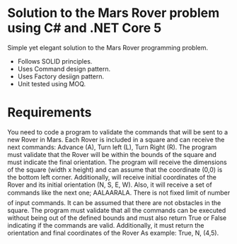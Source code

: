 # Solution to the Mars Rover problem using C# and .NET Core 5
Simple yet elegant solution to the Mars Rover programming problem.
- Follows SOLID principles.
- Uses Command design pattern.
- Uses Factory desiign pattern.
- Unit tested using MOQ.


# Requirements
You need to code a program to validate the commands that will be sent to a new Rover in Mars. Each Rover is included in a square and can receive the next commands: Advance (A), Turn left (L), Turn Right (R). The program must validate that the Rover will be within the bounds of the square and must indicate the final orientation.
The program will receive the dimensions of the square (width x height) and can assume that the coordinate (0,0) is the bottom left corner. Additionally, will receive initial coordinates of the Rover and its initial orientation (N, S, E, W).
Also, it will receive a set of commands like the next one; AALAARALA. There is not fixed limit of number of input commands. It can be assumed that there are not obstacles in the square. The program must validate that all the commands can be executed without being out of the defined bounds and must also return True or False indicating if the commands are valid. Additionally, it must return the orientation and final coordinates of the Rover As example: True, N, (4,5).
